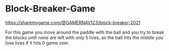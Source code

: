# Block-Breaker-Game
https://sharemygame.com/@GAMERNAV123/block-breaker-2021

For this game you move around the paddle with the ball and you try to break the blocks until none are left
with only 5 lives, as the ball hits the middle you lose lives if it hits 0 game over.

